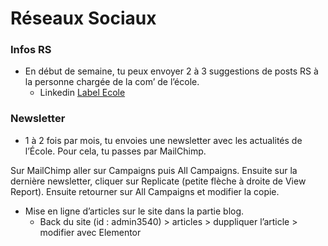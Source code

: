 # Réseaux Sociaux

### Infos RS

- En début de semaine, tu peux envoyer 2 à 3 suggestions de posts RS à la personne chargée de la com’ de l’école.
    - Linkedin [Label Ecole](https://www.linkedin.com/school/labelecole/)



### Newsletter 

- 1 à 2 fois par mois, tu envoies une newsletter avec les actualités de l’École. Pour cela, tu passes par MailChimp. 

Sur MailChimp aller sur Campaigns puis All Campaigns. Ensuite sur la dernière newsletter, cliquer sur Replicate (petite flèche à droite de View Report). Ensuite retourner sur All Campaigns et modifier la copie.

- Mise en ligne d’articles sur le site dans la partie blog.
    - Back du site (id : admin3540) > articles > duppliquer l’article > modifier avec Elementor

